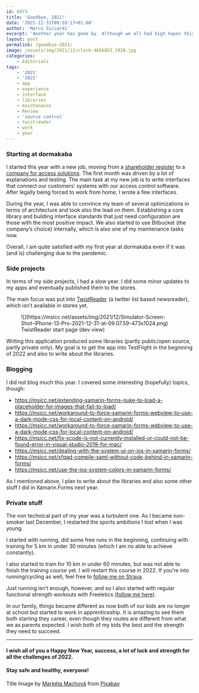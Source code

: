 ```yaml
---
id: 6973
title: 'Goodbye, 2021!'
date: '2021-12-31T09:59:17+01:00'
author: 'Marco Siccardi'
excerpt: 'Another year has gone by. Although we all had high hopes this year will be better than 2020, especially in terms of the pandemic, it sadly was not for most of the time. This post takes a look at my 2021.'
layout: post
permalink: /goodbye-2021/
image: /assets/img/2021/12/clock-4656853_1920.jpg
categories:
    - Editorials
tags:
    - '2021'
    - '2022'
    - app
    - experience
    - interface
    - libraries
    - maintenance
    - Review
    - 'source control'
    - twistreader
    - work
    - year
---
```


### Starting at dormakaba

I started this year with a new job, moving from a [shareholder register](http://www.sharecomm.ch/) to a [company for access solutions](https://www.dormakaba.com/ch-en). The first month was driven by a lot of explanations and testing. The main task at my new job is to write interfaces that connect our customers’ systems with our access control software. After legally being forced to work from home, I wrote a few interfaces.

During the year, I was able to convince my team of several optimizations in terms of architecture and took also the lead on them. Establishing a core library and building interface standards that just need configuration are those with the most positive impact. We also started to use Bitbucket (the company’s choice) internally, which is also one of my maintenance tasks now.

Overall, I am quite satisfied with my first year at dormakaba even if it was (and is) challenging due to the pandemic.

### Side projects

In terms of my side projects, I had a slow year. I did some minor updates to my apps and eventually published them to the stores.

The main focus was put into [TwistReader](https://twitter.com/twistreaderapp) (a twitter list based newsreader), which isn’t available in stores yet.

<div class="wp-block-image"><figure class="aligncenter size-large is-resized">![](https://msicc.net/assets/img/2021/12/Simulator-Screen-Shot-iPhone-13-Pro-2021-12-31-at-09.07.59-473x1024.png)<figcaption>TwistReader start page (dev view)</figcaption></figure></div>Writing this application produced some libraries (partly public/open source, partly private only). My goal is to get the app into TestFlight in the beginning of 2022 and also to write about the libraries.

### Blogging

I did not blog much this year. I covered some interesting (hopefully) topics, though:

- <https://msicc.net/extending-xamarin-forms-nuke-to-load-a-placeholder-for-images-that-fail-to-load/>
- <https://msicc.net/workaround-to-force-xamarin-forms-webview-to-use-a-dark-mode-css-for-local-content-on-android/>
- <https://msicc.net/workaround-to-force-xamarin-forms-webview-to-use-a-dark-mode-css-for-local-content-on-android/>
- <https://msicc.net/fix-xcode-is-not-currently-installed-or-could-not-be-found-error-in-visual-studio-2019-for-mac/>
- <https://msicc.net/dealing-with-the-system-ui-on-ios-in-xamarin-forms/>
- <https://msicc.net/xfqad-compile-xaml-without-code-behind-in-xamarin-forms/>
- <https://msicc.net/use-the-ios-system-colors-in-xamarin-forms/>

As I mentioned above, I plan to write about the libraries and also some other stuff I did in Xamarin.Forms next year.

### Private stuff 

The non technical part of my year was a turbulent one. As I became non-smoker last December, I restarted the sports ambitions I lost when I was young.

I started with running, did some free runs in the beginning, continuing with training for 5 km in under 30 minutes (which I am no able to achieve constantly).

I also started to train for 10 km in under 60 minutes, but was not able to finish the training course yet. I will restart this course in 2022. If you’re into running/cycling as well, feel free to [follow me on Strava](https://www.strava.com/athletes/89119922).

Just running isn’t enough, however, and so I also started with regular functional strength workouts with Freeletics ([follow me here](https://www.freeletics.com/athlete/142991039)).

In our family, things became different as now both of our kids are no longer at school but started to work in apprenticeship. It is amazing to see them both starting they career, even though they routes are different from what we as parents expected. I wish both of my kids the best and the strength they need to succeed.

---

####  I wish all of you a Happy New Year, success, a lot of luck and strength for all the challenges of 2022.

#### Stay safe and healthy, everyone!

Title Image by [Markéta Machová](https://pixabay.com/users/maky_orel-436253/?utm_source=link-attribution&utm_medium=referral&utm_campaign=image&utm_content=4656853) from [Pixabay](https://pixabay.com/?utm_source=link-attribution&utm_medium=referral&utm_campaign=image&utm_content=4656853)
